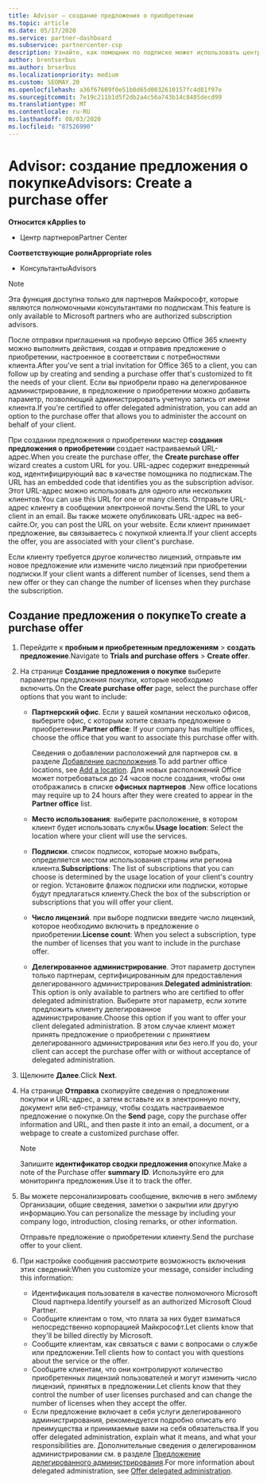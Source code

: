 ```yaml
---
title: Advisor — создание предложения о приобретении
ms.topic: article
ms.date: 05/17/2020
ms.service: partner-dashboard
ms.subservice: partnercenter-csp
description: Узнайте, как помощник по подписке может использовать центр партнеров для создания предложения о приобретении и настраиваемого URL-адреса для включения в пробные приглашения по Office 365.
author: brentserbus
ms.author: brserbus
ms.localizationpriority: medium
ms.custom: SEOMAY.20
ms.openlocfilehash: a36f67609f0e51b0d65d0032610157fc4d81f97e
ms.sourcegitcommit: 7e19c211b1d5f2db2a4c56a743b14c8485decd99
ms.translationtype: MT
ms.contentlocale: ru-RU
ms.lasthandoff: 08/03/2020
ms.locfileid: "87526990"
---
```

# <a name="advisors-create-a-purchase-offer"></a><span data-ttu-id="0ef63-103">Advisor: создание предложения о покупке</span><span class="sxs-lookup"><span data-stu-id="0ef63-103">Advisors: Create a purchase offer</span></span>

<span data-ttu-id="0ef63-104">**Относится к**</span><span class="sxs-lookup"><span data-stu-id="0ef63-104">**Applies to**</span></span>

- <span data-ttu-id="0ef63-105">Центр партнеров</span><span class="sxs-lookup"><span data-stu-id="0ef63-105">Partner Center</span></span>
 
<span data-ttu-id="0ef63-106">**Соответствующие роли**</span><span class="sxs-lookup"><span data-stu-id="0ef63-106">**Appropriate roles**</span></span>

- <span data-ttu-id="0ef63-107">Консультанты</span><span class="sxs-lookup"><span data-stu-id="0ef63-107">Advisors</span></span>


> [!NOTE]
> <span data-ttu-id="0ef63-108">Эта функция доступна только для партнеров Майкрософт, которые являются полномочными консультантами по подпискам.</span><span class="sxs-lookup"><span data-stu-id="0ef63-108">This feature is only available to Microsoft partners who are authorized subscription advisors.</span></span>

<span data-ttu-id="0ef63-109">После отправки приглашения на пробную версию Office 365 клиенту можно выполнить действия, создав и отправив предложение о приобретении, настроенное в соответствии с потребностями клиента.</span><span class="sxs-lookup"><span data-stu-id="0ef63-109">After you've sent a trial invitation for Office 365 to a client, you can follow up by creating and sending a purchase offer that's customized to fit the needs of your client.</span></span> <span data-ttu-id="0ef63-110">Если вы приобрели право на делегированное администрирование, в предложение о приобретении можно добавить параметр, позволяющий администрировать учетную запись от имени клиента.</span><span class="sxs-lookup"><span data-stu-id="0ef63-110">If you're certified to offer delegated administration, you can add an option to the purchase offer that allows you to administer the account on behalf of your client.</span></span>

<span data-ttu-id="0ef63-111">При создании предложения о приобретении мастер **создания предложения о приобретении** создает настраиваемый URL-адрес.</span><span class="sxs-lookup"><span data-stu-id="0ef63-111">When you create the purchase offer, the **Create purchase offer** wizard creates a custom URL for you.</span></span> <span data-ttu-id="0ef63-112">URL-адрес содержит внедренный код, идентифицирующий вас в качестве помощника по подпискам.</span><span class="sxs-lookup"><span data-stu-id="0ef63-112">The URL has an embedded code that identifies you as the subscription advisor.</span></span> <span data-ttu-id="0ef63-113">Этот URL-адрес можно использовать для одного или нескольких клиентов.</span><span class="sxs-lookup"><span data-stu-id="0ef63-113">You can use this URL for one or many clients.</span></span> <span data-ttu-id="0ef63-114">Отправьте URL-адрес клиенту в сообщении электронной почты.</span><span class="sxs-lookup"><span data-stu-id="0ef63-114">Send the URL to your client in an email.</span></span> <span data-ttu-id="0ef63-115">Вы также можете опубликовать URL-адрес на веб-сайте.</span><span class="sxs-lookup"><span data-stu-id="0ef63-115">Or, you can post the URL on your website.</span></span> <span data-ttu-id="0ef63-116">Если клиент принимает предложение, вы связываетесь с покупкой клиента.</span><span class="sxs-lookup"><span data-stu-id="0ef63-116">If your client accepts the offer, you are associated with your client's purchase.</span></span>

<span data-ttu-id="0ef63-117">Если клиенту требуется другое количество лицензий, отправьте им новое предложение или измените число лицензий при приобретении подписки.</span><span class="sxs-lookup"><span data-stu-id="0ef63-117">If your client wants a different number of licenses, send them a new offer or they can change the number of licenses when they purchase the subscription.</span></span>

## <a name="to-create-a-purchase-offer"></a><span data-ttu-id="0ef63-118">Создание предложения о покупке</span><span class="sxs-lookup"><span data-stu-id="0ef63-118">To create a purchase offer</span></span>

1. <span data-ttu-id="0ef63-119">Перейдите к **пробным и приобретенным предложениям**  >  **создать предложение**.</span><span class="sxs-lookup"><span data-stu-id="0ef63-119">Navigate to **Trials and purchase offers** > **Create offer**.</span></span>

2. <span data-ttu-id="0ef63-120">На странице **Создание предложения о покупке** выберите параметры предложения покупки, которые необходимо включить.</span><span class="sxs-lookup"><span data-stu-id="0ef63-120">On the **Create purchase offer** page, select the purchase offer options that you want to include:</span></span>

    - <span data-ttu-id="0ef63-121">**Партнерский офис**. Если у вашей компании несколько офисов, выберите офис, с которым хотите связать предложение о приобретении.</span><span class="sxs-lookup"><span data-stu-id="0ef63-121">**Partner office**: If your company has multiple offices, choose the office that you want to associate this purchase offer with.</span></span>

        <span data-ttu-id="0ef63-122">Сведения о добавлении расположений для партнеров см. в разделе [Добавление расположения](manage-locations.md).</span><span class="sxs-lookup"><span data-stu-id="0ef63-122">To add partner office locations, see [Add a location](manage-locations.md).</span></span> <span data-ttu-id="0ef63-123">Для новых расположений Office может потребоваться до 24 часов после создания, чтобы они отображались в списке **офисных партнеров** .</span><span class="sxs-lookup"><span data-stu-id="0ef63-123">New office locations may require up to 24 hours after they were created to appear in the **Partner office** list.</span></span>

    - <span data-ttu-id="0ef63-124">**Место использования**: выберите расположение, в котором клиент будет использовать службы.</span><span class="sxs-lookup"><span data-stu-id="0ef63-124">**Usage location**: Select the location where your client will use the services.</span></span>
    - <span data-ttu-id="0ef63-125">**Подписки**. список подписок, которые можно выбрать, определяется местом использования страны или региона клиента.</span><span class="sxs-lookup"><span data-stu-id="0ef63-125">**Subscriptions**: The list of subscriptions that you can choose is determined by the usage location of your client's country or region.</span></span> <span data-ttu-id="0ef63-126">Установите флажок подписки или подписки, которые будут предлагаться клиенту.</span><span class="sxs-lookup"><span data-stu-id="0ef63-126">Check the box of the subscription or subscriptions that you will offer your client.</span></span>
    - <span data-ttu-id="0ef63-127">**Число лицензий**. при выборе подписки введите число лицензий, которое необходимо включить в предложение о приобретении.</span><span class="sxs-lookup"><span data-stu-id="0ef63-127">**License count**: When you select a subscription, type the number of licenses that you want to include in the purchase offer.</span></span>
    - <span data-ttu-id="0ef63-128">**Делегированное администрирование**. Этот параметр доступен только партнерам, сертифицированным для предоставления делегированного администрирования.</span><span class="sxs-lookup"><span data-stu-id="0ef63-128">**Delegated administration**: This option is only available to partners who are certified to offer delegated administration.</span></span> <span data-ttu-id="0ef63-129">Выберите этот параметр, если хотите предложить клиенту делегированное администрирование.</span><span class="sxs-lookup"><span data-stu-id="0ef63-129">Choose this option if you want to offer your client delegated administration.</span></span> <span data-ttu-id="0ef63-130">В этом случае клиент может принять предложение о приобретении с принятием делегированного администрирования или без него.</span><span class="sxs-lookup"><span data-stu-id="0ef63-130">If you do, your client can accept the purchase offer with or without acceptance of delegated administration.</span></span>

3. <span data-ttu-id="0ef63-131">Щелкните **Далее**.</span><span class="sxs-lookup"><span data-stu-id="0ef63-131">Click **Next**.</span></span>

4. <span data-ttu-id="0ef63-132">На странице **Отправка** скопируйте сведения о предложении покупки и URL-адрес, а затем вставьте их в электронную почту, документ или веб-страницу, чтобы создать настраиваемое предложение о покупке.</span><span class="sxs-lookup"><span data-stu-id="0ef63-132">On the **Send** page, copy the purchase offer information and URL, and then paste it into an email, a document, or a webpage to create a customized purchase offer.</span></span>

    > [!NOTE]
    > <span data-ttu-id="0ef63-133">Запишите **идентификатор сводки предложения о**покупке.</span><span class="sxs-lookup"><span data-stu-id="0ef63-133">Make a note of the Purchase offer **summary ID**.</span></span> <span data-ttu-id="0ef63-134">Используйте его для мониторинга предложения.</span><span class="sxs-lookup"><span data-stu-id="0ef63-134">Use it to track the offer.</span></span>

5. <span data-ttu-id="0ef63-135">Вы можете персонализировать сообщение, включив в него эмблему Организации, общие сведения, заметки о закрытии или другую информацию.</span><span class="sxs-lookup"><span data-stu-id="0ef63-135">You can personalize the message by including your company logo, introduction, closing remarks, or other information.</span></span>

    <span data-ttu-id="0ef63-136">Отправьте предложение о приобретении клиенту.</span><span class="sxs-lookup"><span data-stu-id="0ef63-136">Send the purchase offer to your client.</span></span>

6. <span data-ttu-id="0ef63-137">При настройке сообщения рассмотрите возможность включения этих сведений:</span><span class="sxs-lookup"><span data-stu-id="0ef63-137">When you customize your message, consider including this information:</span></span>

    - <span data-ttu-id="0ef63-138">Идентификация пользователя в качестве полномочного Microsoft Cloud партнера.</span><span class="sxs-lookup"><span data-stu-id="0ef63-138">Identify yourself as an authorized Microsoft Cloud Partner.</span></span>
    - <span data-ttu-id="0ef63-139">Сообщите клиентам о том, что плата за них будет взиматься непосредственно корпорацией Майкрософт.</span><span class="sxs-lookup"><span data-stu-id="0ef63-139">Let clients know that they'll be billed directly by Microsoft.</span></span>
    - <span data-ttu-id="0ef63-140">Сообщите клиентам, как связаться с вами с вопросами о службе или предложении.</span><span class="sxs-lookup"><span data-stu-id="0ef63-140">Tell clients how to contact you with questions about the service or the offer.</span></span>
    - <span data-ttu-id="0ef63-141">Сообщите клиентам, что они контролируют количество приобретенных лицензий пользователей и могут изменить число лицензий, принятых в предложении.</span><span class="sxs-lookup"><span data-stu-id="0ef63-141">Let clients know that they control the number of user licenses purchased and can change the number of licenses when they accept the offer.</span></span>
    - <span data-ttu-id="0ef63-142">Если предложение включает в себя услуги делегированного администрирования, рекомендуется подробно описать его преимущества и принимаемые вами на себя обязательства.</span><span class="sxs-lookup"><span data-stu-id="0ef63-142">If you offer delegated administration, explain what it means, and what your responsibilities are.</span></span> <span data-ttu-id="0ef63-143">Дополнительные сведения о делегированном администрировании см. в разделе [Предложение делегированного администрирования](customers-revoke-admin-privileges.md).</span><span class="sxs-lookup"><span data-stu-id="0ef63-143">For more information about delegated administration, see [Offer delegated administration](customers-revoke-admin-privileges.md).</span></span>
